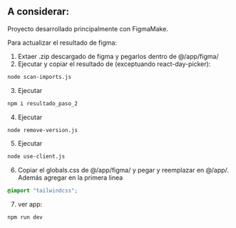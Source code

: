 ## A considerar:
Proyecto desarrollado principalmente con FigmaMake.

Para actualizar el resultado de figma:

1. Extaer .zip descargado de figma y pegarlos dentro de @/app/figma/
2. Ejecutar y copiar el resultado de (exceptuando react-day-picker):
```bash
node scan-imports.js
```
3. Ejecutar 
```bash
npm i resultado_paso_2
```
4. Ejecutar
```bash
node remove-version.js
```
5. Ejecutar
```bash
node use-client.js
```
6. Copiar el globals.css de @/app/figma/ y pegar y reemplazar en  @/app/. Además agregar en la primera linea 
```css
@import "tailwindcss";
```

7. ver app:
```bash
npm run dev
```
